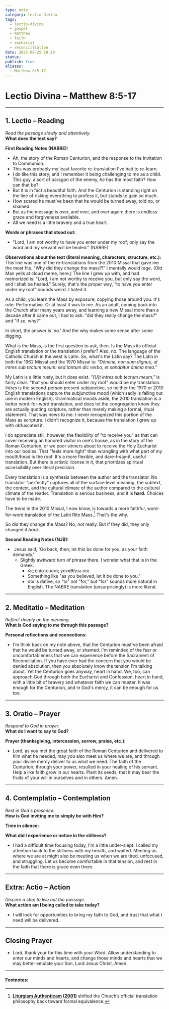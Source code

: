 ```yaml
---
type: note
category: lectio-divina
tags:
  - lectio-divina
  - gospel
  - matthew
  - faith
  - eucharist
  - reconcilliation
date: 2025-06-25 10:20
status: 
publish: true
aliases:
  - Matthew 8:5-17
---
```

# Lectio Divina – Matthew 8:5-17
---
## 1. Lectio – Reading  
_Read the passage slowly and attentively._  
**What does the text say?**

**First Reading Notes (NABRE):**  
-  Ah, the story of the Roman  Centurion, and the response to the Invitation to Communion.
- This was probably my least favorite re-translation I've had to re-learn.
- I do like this story, and I remember it being challenging to me as a child.  This guy, a sort of paragon of the enemy, *he* has the most faith?  How can that be?
- But it is in fact a beautiful faith.  And the Centurion is standing right on the line of risking everything to profess it, but stands to gain so much.
- How scared he must've been that he would be turned away, told no, or shamed.
- But as the message is over, and over, and over again: there is endless grace and forgiveness available.
- All we need is a little bravery and a true heart.

**Words or phrases that stood out:**  
-  "Lord, I am not worthy to have you enter under my roof; only say the word and my servant will be healed." (NABRE)

**Observations about the text (literal meaning, characters, structure, etc.):**  
This line was one of the re-translations from the 2010 Missal that gave me the most fits.  "Why did they change the mass?!" I mentally would rage. (Old Man yells at cloud meme, here.)  The line I grew up with, and had memorized is: "Lord, I am not worthy to receive you, but only say the word, and I shall be healed."  Surely, that's the proper way, "to have you enter under my roof" sounds weird.  I hated it.

As a child, you learn the Mass by exposure, copying those around you.  It's rote.  Performative. Or at least it was to me. As an adult, coming back into the Church after many years away, and learning a new Missal more than a decade after it came out, I had to ask: "did they really change the mass?" and "If so, why?"

In short, the answer is 'no.'  And the why makes some sense after some digging.

What is the Mass, is the first question to ask, then.  Is the Mass its official English translation or the translation I prefer?  Also, no.  The language of the Catholic Church in the west is Latin.  So, what's the Latin say?  The Latin in both the 1962 Missal and the 1970 Missal is: *"Dómine, non sum dignus, ut intres sub tectum meum: sed tantum dic verbo, et sanábitur ánima mea."*

My Latin is a little rusty, but it does exist.  *"[U]t intres sub tectum meum,"* is fairly clear: "that you should enter under my roof" would be my translation.  *Intres* is the second-person present subjunctive, so neither the 1970 or 2010 English translations capture the subjunctive mood (which sadly is falling out use in modern English). Grammatical moods aside, the 2010 translation is a better word-for-word translation, and does let the congregation know they are actually quoting scripture, rather than merely making a formal, ritual statement.  That was news to me. I never recognized this portion of the Mass as scripture.  I didn't recognize it, because the translation I grew up with obfuscated it.

I do appreciate still, however, the flexibility of "to receive you" as that can cover receiving an honored visitor in one's house, as in the story of the Roman  Centurion, or we poor sinners about to receive the Holy Eucharist into our bodies.  That "feels more right" than wrangling with what part of my mouth/head is the roof.  It's a more flexible, and dare-I-say-it, useful translation.  But there is artistic license in it, that prioritizes spiritual accessibility over literal precision.

Every translation is a synthesis between the author and the translator.  No translator "perfectly" captures all of the surface level meaning, the subtext, the context, and the cultural climate of the author compared to the cultural climate of the reader.  Translation is serious business, and it is **hard.**  Choices have to be made.

The trend in the 2010 Missal, I now know, is towards a more faithful, word-for-word translation of the Latin Rite Mass.[^1]  That's the why.

So did they change the Mass?  No, not really.  But if they did, they only changed it *back.*

**Second Reading Notes (NJB):**  
-   Jesus said, 'Go back, then; let this be done for you, as your faith demands.'
	- Slightly awkward turn of phrase there.  I wonder what that is in the Greek.
		- ὡς ἐπίστευσας γενηθήτω σοι.
		- Something like "as you believed, let it be done to you."
		- σοι is dative, so "to" not "for," but "for" sounds more natural in English.  The NABRE translation (unsurprisingly) is more literal.

---
## 2. Meditatio – Meditation  
_Reflect deeply on the meaning._  
**What is God saying to me through this passage?**

**Personal reflections and connections:**  
-  I'm think back on my note above, that the Centurion must've been afraid that he would be turned away, or shamed.  I'm reminded of the fear or uncomfortableness that we can experience before the Sacrament of Reconciliation.  If you have ever had the concern that you would be denied absolution, then you absolutely know the tension I'm talking about.  Yet the Centurion goes anyway, heart in hand.  We, too, can approach God through both the Eucharist and Confession, heart in hand, with a little bit of bravery and whatever faith we can muster.  It was enough for the Centurion, and in God's mercy, it can be enough for us too.

---
## 3. Oratio – Prayer  
_Respond to God in prayer._  
**What do I want to say to God?**

**Prayer (thanksgiving, intercession, sorrow, praise, etc.):**  
-  Lord, as you met the great faith of the Roman Centurion and delivered to him what he needed, may you also meet us where we are, and through your divine mercy deliver to us what we need.  The faith of the Centurion, through your power, resulted in your healing of his servant. Help a like faith grow in our hearts.  Plant its seeds, that it may bear the fruits of your will in ourselves and in others.  Amen.

---
## 4. Contemplatio – Contemplation  
_Rest in God's presence._  
**How is God inviting me to simply be with Him?**

**Time in silence:**  

**What did I experience or notice in the stillness?**  
-  I had a difficult time focusing today, I'm a little under-slept.  I called my attention back to the stillness with my breath, and waited.  Meeting us where we are at might also be meeting us when we are tired, unfocused, and struggling.  Let us become comfortable in that tension, and rest in the faith that there is grace even there.

---
## Extra: Actio – Action  
_Discern a step to live out the passage._  
**What action am I being called to take today?**
-  I will look for opportunities to bring my faith to God, and trust that what I need will be delivered.

---
## Closing Prayer  
- Lord, thank your for this time with your Word.  Allow understanding to enter our minds and hearts, and change those minds and hearts that we may better emulate your Son, Lord Jesus Christ.  Amen.

---
#### Footnotes:

[^1]:  **[Liturgiam Authenticam (2001)](https://www.vatican.va/roman_curia/congregations/ccdds/documents/rc_con_ccdds_doc_20010507_liturgiam-authenticam_en.html)** shifted the Church’s official translation philosophy back toward formal equivalence.